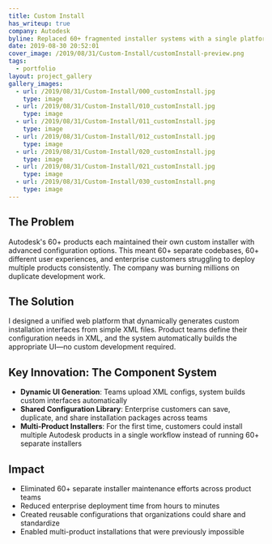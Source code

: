 ```yaml
---
title: Custom Install
has_writeup: true
company: Autodesk
byline: Replaced 60+ fragmented installer systems with a single platform that generates custom UIs from XML—saving Autodesk millions in duplicate development work
date: 2019-08-30 20:52:01
cover_image: /2019/08/31/Custom-Install/customInstall-preview.png
tags:
  - portfolio
layout: project_gallery
gallery_images:
  - url: /2019/08/31/Custom-Install/000_customInstall.jpg
    type: image
  - url: /2019/08/31/Custom-Install/010_customInstall.jpg
    type: image
  - url: /2019/08/31/Custom-Install/011_customInstall.jpg
    type: image
  - url: /2019/08/31/Custom-Install/012_customInstall.jpg
    type: image
  - url: /2019/08/31/Custom-Install/020_customInstall.jpg
    type: image
  - url: /2019/08/31/Custom-Install/021_customInstall.jpg
    type: image
  - url: /2019/08/31/Custom-Install/030_customInstall.png
    type: image
---
```


## The Problem

Autodesk's 60+ products each maintained their own custom installer with advanced configuration options. This meant 60+ separate codebases, 60+ different user experiences, and enterprise customers struggling to deploy multiple products consistently. The company was burning millions on duplicate development work.

## The Solution

I designed a unified web platform that dynamically generates custom installation interfaces from simple XML files. Product teams define their configuration needs in XML, and the system automatically builds the appropriate UI—no custom development required.

## Key Innovation: The Component System

- **Dynamic UI Generation**: Teams upload XML configs, system builds custom interfaces automatically
- **Shared Configuration Library**: Enterprise customers can save, duplicate, and share installation packages across teams
- **Multi-Product Installers**: For the first time, customers could install multiple Autodesk products in a single workflow instead of running 60+ separate installers

## Impact

- Eliminated 60+ separate installer maintenance efforts across product teams
- Reduced enterprise deployment time from hours to minutes
- Created reusable configurations that organizations could share and standardize
- Enabled multi-product installations that were previously impossible
